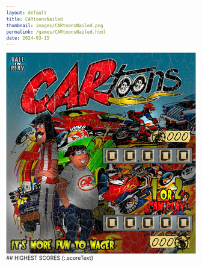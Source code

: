 ```yaml
---
layout: default
title: CARtoonsNailed
thumbnail: images/CARtoonsNailed.png
permalink: /games/CARtoonsNailed.html
date: 2024-03-15
---
```


<img src="../images/CARtoonsNailed.png" class="gameThumbnail img-fluid mx-auto align-middle">
## HIGHEST SCORES
{:.scoreText}

